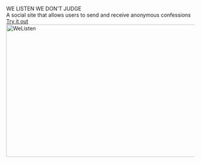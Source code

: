 WE LISTEN WE DON'T JUDGE  
A social site that allows users to send and receive anonymous confessions  
[Try it out](https://dontjudge.vercel.app)
<img width="765" height="355" alt="WeListen" src="https://github.com/user-attachments/assets/f064619b-7ad8-40c9-adb1-d35e2c81cb67" />
